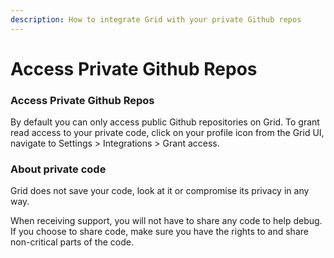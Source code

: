 ```yaml
---
description: How to integrate Grid with your private Github repos
---
```


# Access Private Github Repos

### Access Private Github Repos

By default you can only access public Github repositories on Grid. To grant read access to your private code, click on your profile icon from the Grid UI, navigate to Settings > Integrations > Grant access.

### About private code

Grid does not save your code, look at it or compromise its privacy in any way.

When receiving support, you will not have to share any code to help debug. If you choose to share code, make sure you have the rights to and share non-critical parts of the code.
